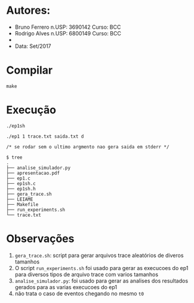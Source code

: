 # Autores:
 * Bruno Ferrero n.USP: 3690142  Curso: BCC
 * Rodrigo Alves n.USP: 6800149  Curso: BCC
 *
 * Data: Set/2017

# Compilar
	make

# Execução
	./ep1sh

	./ep1 1 trace.txt saida.txt d

	/* se rodar sem o ultimo argmento nao gera saida em stderr */

	$ tree
	.
	├── analise_simulador.py
	├── apresentacao.pdf
	├── ep1.c
	├── ep1sh.c
	├── ep1sh.h
	├── gera_trace.sh
	├── LEIAME
	├── Makefile
	├── run_experiments.sh
	└── trace.txt

# Observações
1. `gera_trace.sh`: script para gerar arquivos trace aleatórios de diveros tamanhos
2. O script `run_experiments.sh` foi usado para gerar as execucoes do ep1 para diversos tipos de arquivo trace com varios tamanhos
3. `analise_simulador.py`: foi usado para gerar as analises dos resultados gerados para as varias execucoes do ep1
4. não trata o caso de eventos chegando no mesmo `t0`
